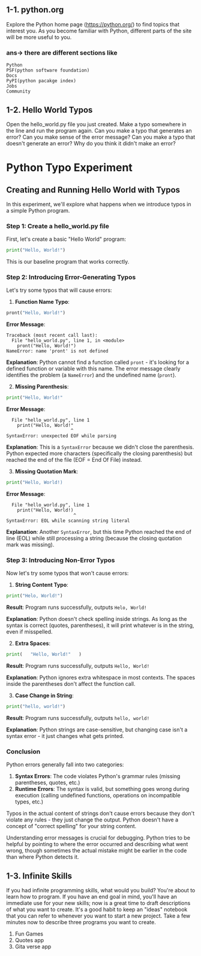

## 1-1. python.org
Explore the Python home page (https://python.org/) to find topics that interest you. As you become familiar with Python, different parts of the site will be more useful to you.

### ans-> there are different sections like
    Python
    PSF(python software foundation)
    Docs
    PyPI(python pacakge index)
    Jobs
    Community

## 1-2. Hello World Typos
Open the hello_world.py file you just created. Make a typo somewhere in the line and run the program again. Can you make a typo that generates an error? Can you make sense of the error message? Can you make a typo that doesn't generate an error? Why do you think it didn't make an error?

  # Python Typo Experiment

## Creating and Running Hello World with Typos

In this experiment, we'll explore what happens when we introduce typos in a simple Python program.

### Step 1: Create a hello_world.py file

First, let's create a basic "Hello World" program:

```python
print("Hello, World!")
```

This is our baseline program that works correctly.

### Step 2: Introducing Error-Generating Typos

Let's try some typos that will cause errors:

1. **Function Name Typo**:
```python
pront("Hello, World!")
```

**Error Message**:
```
Traceback (most recent call last):
  File "hello_world.py", line 1, in <module>
    pront("Hello, World!")
NameError: name 'pront' is not defined
```

**Explanation**: Python cannot find a function called `pront` - it's looking for a defined function or variable with this name. The error message clearly identifies the problem (a `NameError`) and the undefined name (`pront`).

2. **Missing Parenthesis**:
```python
print("Hello, World!"
```

**Error Message**:
```
  File "hello_world.py", line 1
    print("Hello, World!"
                        ^
SyntaxError: unexpected EOF while parsing
```

**Explanation**: This is a `SyntaxError` because we didn't close the parenthesis. Python expected more characters (specifically the closing parenthesis) but reached the end of the file (EOF = End Of File) instead.

3. **Missing Quotation Mark**:
```python
print("Hello, World!)
```

**Error Message**:
```
  File "hello_world.py", line 1
    print("Hello, World!)
                         ^
SyntaxError: EOL while scanning string literal
```

**Explanation**: Another `SyntaxError`, but this time Python reached the end of line (EOL) while still processing a string (because the closing quotation mark was missing).

### Step 3: Introducing Non-Error Typos

Now let's try some typos that won't cause errors:

1. **String Content Typo**:
```python
print("Helo, World!")
```

**Result**: Program runs successfully, outputs `Helo, World!`

**Explanation**: Python doesn't check spelling inside strings. As long as the syntax is correct (quotes, parentheses), it will print whatever is in the string, even if misspelled.

2. **Extra Spaces**:
```python
print(   "Hello, World!"   )
```

**Result**: Program runs successfully, outputs `Hello, World!`

**Explanation**: Python ignores extra whitespace in most contexts. The spaces inside the parentheses don't affect the function call.

3. **Case Change in String**:
```python
print("hello, world!")
```

**Result**: Program runs successfully, outputs `hello, world!`

**Explanation**: Python strings are case-sensitive, but changing case isn't a syntax error - it just changes what gets printed.

### Conclusion

Python errors generally fall into two categories:

1. **Syntax Errors**: The code violates Python's grammar rules (missing parentheses, quotes, etc.)
2. **Runtime Errors**: The syntax is valid, but something goes wrong during execution (calling undefined functions, operations on incompatible types, etc.)

Typos in the actual content of strings don't cause errors because they don't violate any rules - they just change the output. Python doesn't have a concept of "correct spelling" for your string content.

Understanding error messages is crucial for debugging. Python tries to be helpful by pointing to where the error occurred and describing what went wrong, though sometimes the actual mistake might be earlier in the code than where Python detects it.



## 1-3. Infinite Skills
If you had infinite programming skills, what would you build? You're about to learn how to program. If you have an end goal in mind, you'll have an immediate use for your new skills; now is a great time to draft descriptions of what you want to create. It's a good habit to keep an "ideas" notebook that you can refer to whenever you want to start a new project. Take a few minutes now to describe three programs you want to create.

1. Fun Games
2. Quotes app
3. Gita verse app

